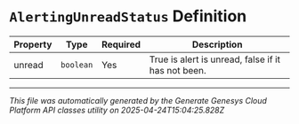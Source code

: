 # `AlertingUnreadStatus` Definition

| Property | Type | Required | Description |
|----------|------|----------|-------------|
| unread | `boolean` | Yes | True is alert is unread, false if it has not been. |

---

*This file was automatically generated by the Generate Genesys Cloud Platform API classes utility on 2025-04-24T15:04:25.828Z*